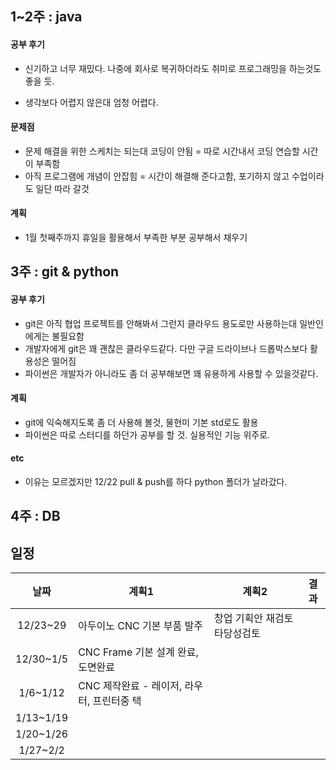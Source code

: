 ## 1~2주 : java

#### 공부 후기

* 신기하고 너무 재밌다.  나중에 회사로 복귀하더라도 취미로 프로그래밍을 하는것도 좋을 듯.

* 생각보다 어렵지 않은대 엄청 어렵다.

  

#### 문제점

* 문제 해결을 위한 스케치는 되는대 코딩이 안됨 = 따로 시간내서 코딩 연습할 시간이 부족함
* 아직 프로그램에 개념이 안잡힘 = 시간이 해결해 준다고함, 포기하지 않고 수업이라도 일단 따라 갈것



#### 계획

* 1월 첫째주까지 휴일을 활용해서 부족한 부분 공부해서 채우기





## 3주 : git & python

#### 공부 후기

* git은 아직 협업 프로젝트를 안해봐서 그런지 클라우드 용도로만 사용하는대 일반인에게는 불필요함
* 개발자에게 git은 꽤 괜찮은 클라우드같다. 다만 구글 드라이브나 드롭박스보다 활용성은 떨어짐
* 파이썬은 개발자가 아니라도 좀 더 공부해보면 꽤 유용하게 사용할 수 있을것같다.

#### 계획

* git에 익숙해지도록 좀 더 사용해 볼것, 물현미 기본 std로도 활용
* 파이썬은 따로 스터디를 하던가 공부를 할 것. 실용적인 기능 위주로.



#### etc

* 이유는 모르겠지만 12/22 pull & push를 하다 python 폴더가 날라갔다. 

## 4주 : DB



## 일정

|   날짜    | 계획1                                      | 계획2                         | 결과 |
| :-------: | ------------------------------------------ | ----------------------------- | ---- |
| 12/23~29  | 아두이노 CNC 기본 부품 발주                | 창업 기획안 재검토 타당성검토 |      |
| 12/30~1/5 | CNC Frame 기본 설계 완료, 도면완료         |                               |      |
| 1/6~1/12  | CNC 제작완료 - 레이저, 라우터, 프린터중 택 |                               |      |
| 1/13~1/19 |                                            |                               |      |
| 1/20~1/26 |                                            |                               |      |
| 1/27~2/2  |                                            |                               |      |